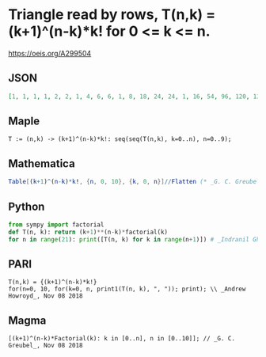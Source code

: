 # Triangle read by rows, T\(n,k\) \= \(k\+1\)^\(n\-k\)\*k\! for 0 <\= k <\= n\.
https://oeis.org/A299504
## JSON
```JSON
[1, 1, 1, 1, 2, 2, 1, 4, 6, 6, 1, 8, 18, 24, 24, 1, 16, 54, 96, 120, 120, 1, 32, 162, 384, 600, 720, 720, 1, 64, 486, 1536, 3000, 4320, 5040, 5040, 1, 128, 1458, 6144, 15000, 25920, 35280, 40320, 40320, 1, 256, 4374, 24576, 75000, 155520, 246960, 322560, 362880, 362880]
```
## Maple
```Maple
T := (n,k) -> (k+1)^(n-k)*k!: seq(seq(T(n,k), k=0..n), n=0..9);
```
## Mathematica
```Mathematica
Table[(k+1)^(n-k)*k!, {n, 0, 10}, {k, 0, n}]//Flatten (* _G. C. Greubel_, Nov 08 2018 *)
```
## Python
```Python
from sympy import factorial
def T(n, k): return (k+1)**(n-k)*factorial(k)
for n in range(21): print([T(n, k) for k in range(n+1)]) # _Indranil Ghosh_, Mar 02 2018
```
## PARI
```PARI
T(n,k) = {(k+1)^(n-k)*k!}
for(n=0, 10, for(k=0, n, print1(T(n, k), ", ")); print); \\ _Andrew Howroyd_, Nov 08 2018
```
## Magma
```Magma
[(k+1)^(n-k)*Factorial(k): k in [0..n], n in [0..10]]; // _G. C. Greubel_, Nov 08 2018
```

